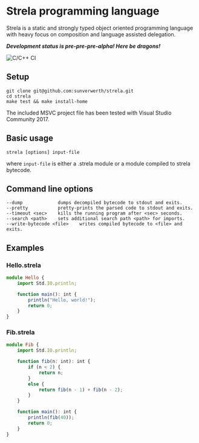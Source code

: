 # Strela programming language
Strela is a static and strongly typed object oriented programming language with heavy focus on composition and language assisted delegation.

***Development status is pre-pre-pre-alpha! Here be dragons!***

![C/C++ CI](https://github.com/sunverwerth/strela/workflows/C/C++%20CI/badge.svg?branch=master)

## Setup  
    git clone git@github.com:sunverwerth/strela.git  
    cd strela  
    make test && make install-home

The included MSVC project file has been tested with Visual Studio Community 2017.

## Basic usage
    strela [options] input-file

where `input-file` is either a .strela module or a module compiled to strela bytecode.
    
## Command line options
    --dump             dumps decompiled bytecode to stdout and exits.
    --pretty           pretty-prints the parsed code to stdout and exits.
    --timeout <sec>    kills the running program after <sec> seconds.
    --search <path>    sets additional search path <path> for imports.
    --write-bytecode <file>    writes compiled bytecode to <file> and exits.

## Examples

### Hello.strela
```ts
module Hello {
    import Std.IO.println;

    function main(): int {
        println("Hello, world!");
        return 0;
    }
}
```

### Fib.strela
```ts
module Fib {
    import Std.IO.println;

    function fib(n: int): int {
        if (n < 2) {
            return n;
        }
        else {
            return fib(n - 1) + fib(n - 2);
        }
    }

    function main(): int {
        println(fib(40));
        return 0;
    }
}
```

